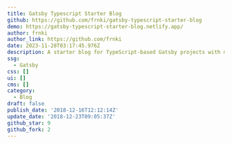 ```yaml
---
title: Gatsby Typescript Starter Blog
github: https://github.com/frnki/gatsby-typescript-starter-blog
demo: https://gatsby-typescript-starter-blog.netlify.app/
author: frnki
author_link: https://github.com/frnki
date: 2023-11-28T03:17:45.976Z
description: A starter blog for TypeScript-based Gatsby projects with minimal settings.
ssg:
  - Gatsby
css: []
ui: []
cms: []
category:
  - Blog
draft: false
publish_date: '2018-12-16T12:12:14Z'
update_date: '2018-12-23T09:05:37Z'
github_star: 9
github_fork: 2
---
```

